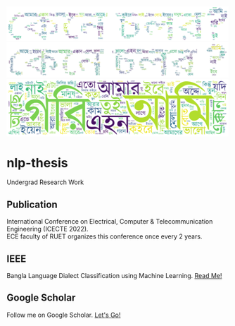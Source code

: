 ![wordcloud](assets/kene_cholor_no_bg.png)
![wordcloud](assets/kene_cholor_wc.png)
![wordcloud](assets/localwc.png)

# nlp-thesis

Undergrad Research Work

## Publication

International Conference on Electrical, Computer & Telecommunication Engineering (ICECTE 2022). <br>
ECE faculty of RUET organizes this conference once every 2 years.

## IEEE

Bangla Language Dialect Classification using Machine Learning. [Read Me!](https://ieeexplore.ieee.org/abstract/document/10114552)

## Google Scholar

Follow me on Google Scholar. [Let's Go!](https://scholar.google.com/citations?user=GIAwRq4AAAAJ&hl=en)
